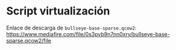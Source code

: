 # Script virtualización

Enlace de descarga de `bullseye-base-sparse.qcow2`: <https://www.mediafire.com/file/0s3pvb9n7nn0xry/bullseye-base-sparse.qcow2/file>
